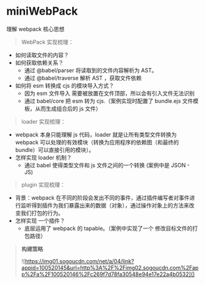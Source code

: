 # miniWebPack

理解 webpack 核心思想

> WebPack 实现梳理：

- 如何读取文件的内容？
- 如何获取依赖关系？
  - 通过 @babel/parser 将读取到的文件内容解析为 AST。
  - 通过 @babel/traverse 解析 AST ，获取文件依赖
- 如何将 esm 转换成 cjs 的模块导入方式？
  - 因为 esm 文件导入 需要被放置在文件顶部，所以会有引入文件无法识别
  - 通过 babel/core 把 esm 转为 cjs.（案例实现时配置了 bundle.ejs 文件模板，从而生成组合后的 js 文件）

> loader 实现梳理：

- webpack 本身只能理解 js 代码，loader 就是让所有类型文件转换为 webpack 可以处理的有效模块（转换为应用程序的依赖图（和最终的 bundle）可以直接引用的模块）。
- 怎样实现 loader 机制？
  - 通过 babel 使得类型文件和 js 文件之间的一个转换 (案例中是 JSON - JS)

> plugin 实现梳理：

- 背景：webpack 在不同的阶段会发出不同的事件，通过插件编写者对事件进行监听得到插件为我们暴露出来的数据（对象），通过操作对象上的方法来改变我们打包的行为。
- 怎样实现 一个插件？
  - 底层运用了 webpack 的 tapable。（案例中实现了一个 修改目标文件的打包路径）

> **构建策略**
>
> ![https://img01.sogoucdn.com/net/a/04/link?appid=100520145&url=http%3A%2F%2Fimg02.sogoucdn.com%2Fapp%2Fa%2F100520146%2Fc269f7d78fa30548e94e17e22a4b0532]()
